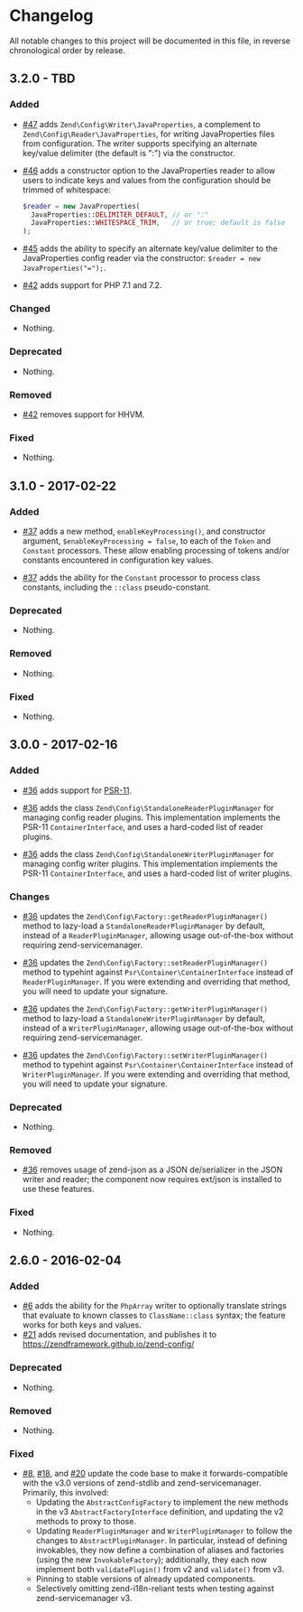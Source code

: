 # Changelog

All notable changes to this project will be documented in this file, in reverse chronological order by release.

## 3.2.0 - TBD

### Added

- [#47](https://github.com/zendframework/zend-config/pull/47) adds `Zend\Config\Writer\JavaProperties`, a complement to
  `Zend\Config\Reader\JavaProperties`, for writing JavaProperties files from configuration. The writer supports
  specifying an alternate key/value delimiter (the default is ":") via the constructor.

- [#46](https://github.com/zendframework/zend-config/pull/46) adds a constructor option to the JavaProperties reader to allow
  users to indicate keys and values from the configuration should be trimmed of whitespace:

  ```php
  $reader = new JavaProperties(
    JavaProperties::DELIMITER_DEFAULT, // or ":"
    JavaProperties::WHITESPACE_TRIM,   // or true; default is false
  );
  ```

- [#45](https://github.com/zendframework/zend-config/pull/45) adds the ability to specify an alternate key/value delimiter to
  the JavaProperties config reader via the constructor: `$reader = new JavaProperties("=");`.

- [#42](https://github.com/zendframework/zend-config/pull/42) adds support for PHP 7.1 and 7.2.

### Changed

- Nothing.

### Deprecated

- Nothing.

### Removed

- [#42](https://github.com/zendframework/zend-config/pull/42) removes support for HHVM.

### Fixed

- Nothing.

## 3.1.0 - 2017-02-22

### Added

- [#37](https://github.com/zendframework/zend-config/pull/37) adds a new method,
  `enableKeyProcessing()`, and constructor argument, `$enableKeyProcessing =
  false`,  to each of the `Token` and `Constant` processors. These allow enabling
  processing of tokens and/or constants encountered in configuration key values.

- [#37](https://github.com/zendframework/zend-config/pull/37) adds the ability
  for the `Constant` processor to process class constants, including the
  `::class` pseudo-constant.

### Deprecated

- Nothing.

### Removed

- Nothing.

### Fixed

- Nothing.

## 3.0.0 - 2017-02-16

### Added

- [#36](https://github.com/zendframework/zend-config/pull/36) adds support for
  [PSR-11](http://www.php-fig.org/psr/psr-11/).

- [#36](https://github.com/zendframework/zend-config/pull/36) adds the class
  `Zend\Config\StandaloneReaderPluginManager` for managing config reader plugins.
  This implementation implements the PSR-11 `ContainerInterface`, and uses a
  hard-coded list of reader plugins.

- [#36](https://github.com/zendframework/zend-config/pull/36) adds the class
  `Zend\Config\StandaloneWriterPluginManager` for managing config writer plugins.
  This implementation implements the PSR-11 `ContainerInterface`, and uses a
  hard-coded list of writer plugins.

### Changes

- [#36](https://github.com/zendframework/zend-config/pull/36) updates the
  `Zend\Config\Factory::getReaderPluginManager()` method to lazy-load a
  `StandaloneReaderPluginManager` by default, instead of a
  `ReaderPluginManager`, allowing usage out-of-the-box without requiring
  zend-servicemanager.

- [#36](https://github.com/zendframework/zend-config/pull/36) updates the
  `Zend\Config\Factory::setReaderPluginManager()` method to typehint against
  `Psr\Container\ContainerInterface` instead of `ReaderPluginManager`. If you
  were extending and overriding that method, you will need to update your
  signature.

- [#36](https://github.com/zendframework/zend-config/pull/36) updates the
  `Zend\Config\Factory::getWriterPluginManager()` method to lazy-load a
  `StandaloneWriterPluginManager` by default, instead of a
  `WriterPluginManager`, allowing usage out-of-the-box without requiring
  zend-servicemanager.

- [#36](https://github.com/zendframework/zend-config/pull/36) updates the
  `Zend\Config\Factory::setWriterPluginManager()` method to typehint against
  `Psr\Container\ContainerInterface` instead of `WriterPluginManager`. If you
  were extending and overriding that method, you will need to update your
  signature.

### Deprecated

- Nothing.

### Removed

- [#36](https://github.com/zendframework/zend-config/pull/36) removes usage of
  zend-json as a JSON de/serializer in the JSON writer and reader; the
  component now requires ext/json is installed to use these features.

### Fixed

- Nothing.

## 2.6.0 - 2016-02-04

### Added

- [#6](https://github.com/zendframework/zend-config/pull/6) adds the ability for
  the `PhpArray` writer to optionally translate strings that evaluate to known
  classes to `ClassName::class` syntax; the feature works for both keys and
  values.
- [#21](https://github.com/zendframework/zend-config/pull/21) adds revised
  documentation, and publishes it to https://zendframework.github.io/zend-config/

### Deprecated

- Nothing.

### Removed

- Nothing.

### Fixed

- [#8](https://github.com/zendframework/zend-config/pull/8),
  [#18](https://github.com/zendframework/zend-config/pull/18), and
  [#20](https://github.com/zendframework/zend-config/pull/20) update the
  code base to make it forwards-compatible with the v3.0 versions of
  zend-stdlib and zend-servicemanager. Primarily, this involved:
  - Updating the `AbstractConfigFactory` to implement the new methods in the
    v3 `AbstractFactoryInterface` definition, and updating the v2 methods to
    proxy to those.
  - Updating `ReaderPluginManager` and `WriterPluginManager` to follow the
    changes to `AbstractPluginManager`. In particular, instead of defining
    invokables, they now define a combination of aliases and factories (using
    the new `InvokableFactory`); additionally, they each now implement both
    `validatePlugin()` from v2 and `validate()` from v3.
  - Pinning to stable versions of already updated components.
  - Selectively omitting zend-i18n-reliant tests when testing against
    zend-servicemanager v3.
